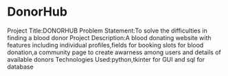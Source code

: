 # DonorHub
Project Title:DONORHUB
Problem Statement:To solve the difficulties in finding a blood donor
Project Description:A blood donating website with features including individual profiles,fields for booking slots for blood donation,a community page to create awarness among users and details of available donors
Technologies Used:python,tkinter for GUI and sql for database
